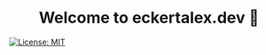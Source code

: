 <h1 align="center">Welcome to eckertalex.dev 👋</h1>
<p>
  <a href="https://github.com/eckertalex/eckertalex.dev/blob/main/LICENSE" target="_blank">
    <img alt="License: MIT" src="https://img.shields.io/badge/License-MIT-yellow.svg" />
  </a>
</p>
